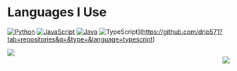 # Languages I Use

[![Python](https://img.shields.io/badge/-Python-000?&logo=python)](https://github.com/drip571?tab=repositories&q=&type=&language=python)
[![JavaScript](https://img.shields.io/badge/-JavaScript-000?&logo=JavaScript&logoColor=ddc508)](https://github.com/drip571?tab=repositories&q=&type=&language=javascript)
[![Java](https://img.shields.io/badge/-Java-000?&logo=Java&logoColor=007396)](https://github.com/drip571?tab=repositories&q=&type=&language=java)
![TypeScript](https://img.shields.io/badge/-TypeScript-000?&logo=TypeScript&logoColor=007ACC)](https://github.com/drip571?tab=repositories&q=&type=&language=typescript)

<p>
  <img align="left" src="https://github-readme-stats.vercel.app/api?username=drip571"></img>
  <br />
 <img align="right" src="https://github-readme-stats.vercel.app/api/top-langs/?username=drip571"></img>
<p>
